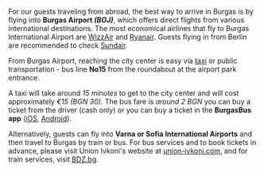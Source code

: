 For our guests traveling from abroad, the best way to arrive in Burgas is by flying into **Burgas Airport _(BOJ)_**, which offers direct flights from various international destinations. The most economical airlines that fly to Burgas International Airport are <a href="https://wizzair.com/en-gb/" target="_blank">WizzAir</a> and <a href="https://ryanair.com/" target="_blank">Ryanair</a>. Guests flying in from Berlin are recommended to check <a href="https://sundair.com/booking/#/" target="_blank">Sundair</a>.

From Burgas Airport, reaching the city center is easy via [taxi](#taxi) or public transportation - bus line **No15** from the roundabout at the airport park entrance.

A taxi will take around _15 minutes_ to get to the city center and will cost approximately _€15 (BGN 30)_. The bus fare is _around 2 BGN_ you can buy a ticket from the driver (cash only) or you can buy a ticket in the **BurgasBus app** (<a target="_blank" href="https://apps.apple.com/us/app/burgas/id1527094752">iOS</a>, <a href="https://play.google.com/store/apps/details?id=com.modeshift.burgas" target="_blank">Android</a>).

Alternatively, guests can fly into **Varna or Sofia International Airports** and then travel to Burgas by train or bus. For bus services and to book tickets in advance, please visit Union Ivkoni's website at <a target="_blank" href="https://union-ivkoni.com/en">union-ivkoni.com</a>, and for train services, visit <a target="_blank" href="https://www.bdz.bg/en">BDZ.bg</a>.
